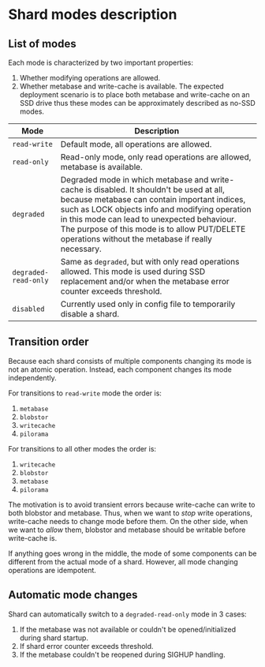 # Shard modes description

## List of modes

Each mode is characterized by two important properties:
1. Whether modifying operations are allowed.
2. Whether metabase and write-cache is available.
   The expected deployment scenario is to place both metabase and write-cache on an SSD drive thus these modes
   can be approximately described as no-SSD modes.

| Mode                 | Description                                                                                                                                                                                                                                                                                                                                     |
|----------------------|-------------------------------------------------------------------------------------------------------------------------------------------------------------------------------------------------------------------------------------------------------------------------------------------------------------------------------------------------|
| `read-write`         | Default mode, all operations are allowed.                                                                                                                                                                                                                                                                                                       |
| `read-only`          | Read-only mode, only read operations are allowed, metabase is available.                                                                                                                                                                                                                                                                        |
| `degraded`           | Degraded mode in which metabase and write-cache is disabled. It shouldn't be used at all, because metabase can contain important indices, such as LOCK objects info and modifying operation in this mode can lead to unexpected behaviour. The purpose of this mode is to allow PUT/DELETE operations without the metabase if really necessary. |
| `degraded-read-only` | Same as `degraded`, but with only read operations allowed. This mode is used during SSD replacement and/or when the metabase error counter exceeds threshold.                                                                                                                                                                                   |
| `disabled`           | Currently used only in config file to temporarily disable a shard.                                                                                                                                                                                                                                                                              |

## Transition order

Because each shard consists of multiple components changing its mode is not an atomic operation.
Instead, each component changes its mode independently.

For transitions to `read-write` mode the order is:
1. `metabase`
2. `blobstor`
3. `writecache`
4. `pilorama`

For transitions to all other modes the order is:
1. `writecache`
2. `blobstor`
3. `metabase`
4. `pilorama`

The motivation is to avoid transient errors because write-cache can write to both blobstor and metabase.
Thus, when we want to _stop_ write operations, write-cache needs to change mode before them.
On the other side, when we want to _allow_ them, blobstor and metabase should be writable before write-cache is.

If anything goes wrong in the middle, the mode of some components can be different from the actual mode of a shard.
However, all mode changing operations are idempotent.

## Automatic mode changes

Shard can automatically switch to a `degraded-read-only` mode in 3 cases:
1. If the metabase was not available or couldn't be opened/initialized during shard startup.
2. If shard error counter exceeds threshold.
3. If the metabase couldn't be reopened during SIGHUP handling.
